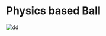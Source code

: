 # Physics based Ball

![dd](https://user-images.githubusercontent.com/44851397/51344952-ceee5880-1aaa-11e9-85b8-5b9659e7feef.gif)
